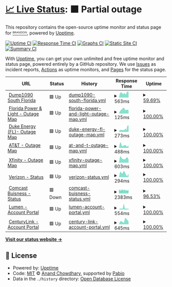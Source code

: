 # [📈 Live Status](https://statmon.valdi-via.com): <!--live status--> **🟧 Partial outage**

This repository contains the open-source uptime monitor and status page for [ᴮᴿᴬᴺᴰᴼᴺ](valdi-via.com), powered by [Upptime](https://github.com/upptime/upptime).

[![Uptime CI](https://github.com/chillwave/uptime.valdi-via/workflows/Uptime%20CI/badge.svg)](https://github.com/chillwave/uptime.valdi-via/actions?query=workflow%3A%22Uptime+CI%22)
[![Response Time CI](https://github.com/chillwave/uptime.valdi-via/workflows/Response%20Time%20CI/badge.svg)](https://github.com/chillwave/uptime.valdi-via/actions?query=workflow%3A%22Response+Time+CI%22)
[![Graphs CI](https://github.com/chillwave/uptime.valdi-via/workflows/Graphs%20CI/badge.svg)](https://github.com/chillwave/uptime.valdi-via/actions?query=workflow%3A%22Graphs+CI%22)
[![Static Site CI](https://github.com/chillwave/uptime.valdi-via/workflows/Static%20Site%20CI/badge.svg)](https://github.com/chillwave/uptime.valdi-via/actions?query=workflow%3A%22Static+Site+CI%22)
[![Summary CI](https://github.com/chillwave/uptime.valdi-via/workflows/Summary%20CI/badge.svg)](https://github.com/chillwave/uptime.valdi-via/actions?query=workflow%3A%22Summary+CI%22)

With [Upptime](https://upptime.js.org), you can get your own unlimited and free uptime monitor and status page, powered entirely by a GitHub repository. We use [Issues](https://github.com/chillwave/uptime.valdi-via/issues) as incident reports, [Actions](https://github.com/chillwave/uptime.valdi-via/actions) as uptime monitors, and [Pages](https://statmon.valdi-via.com) for the status page.

<!--start: status pages-->
<!-- This summary is generated by Upptime (https://github.com/upptime/upptime) -->
<!-- Do not edit this manually, your changes will be overwritten -->
<!-- prettier-ignore -->
| URL | Status | History | Response Time | Uptime |
| --- | ------ | ------- | ------------- | ------ |
| <img alt="" src="https://icons.duckduckgo.com/ip3/119xx.valdi-via.com.ico" height="13"> [Dump1090 South Florida](http://119xx.valdi-via.com:11090) | 🟩 Up | [dump1090-south-florida.yml](https://github.com/Chillwave/uptime.valdi-via/commits/HEAD/history/dump1090-south-florida.yml) | <details><summary><img alt="Response time graph" src="./graphs/dump1090-south-florida/response-time-week.png" height="20"> 563ms</summary><br><a href="https://statmon.valdi-via.com/history/dump1090-south-florida"><img alt="Response time 569" src="https://img.shields.io/endpoint?url=https%3A%2F%2Fraw.githubusercontent.com%2FChillwave%2Fuptime.valdi-via%2FHEAD%2Fapi%2Fdump1090-south-florida%2Fresponse-time.json"></a><br><a href="https://statmon.valdi-via.com/history/dump1090-south-florida"><img alt="24-hour response time 681" src="https://img.shields.io/endpoint?url=https%3A%2F%2Fraw.githubusercontent.com%2FChillwave%2Fuptime.valdi-via%2FHEAD%2Fapi%2Fdump1090-south-florida%2Fresponse-time-day.json"></a><br><a href="https://statmon.valdi-via.com/history/dump1090-south-florida"><img alt="7-day response time 563" src="https://img.shields.io/endpoint?url=https%3A%2F%2Fraw.githubusercontent.com%2FChillwave%2Fuptime.valdi-via%2FHEAD%2Fapi%2Fdump1090-south-florida%2Fresponse-time-week.json"></a><br><a href="https://statmon.valdi-via.com/history/dump1090-south-florida"><img alt="30-day response time 590" src="https://img.shields.io/endpoint?url=https%3A%2F%2Fraw.githubusercontent.com%2FChillwave%2Fuptime.valdi-via%2FHEAD%2Fapi%2Fdump1090-south-florida%2Fresponse-time-month.json"></a><br><a href="https://statmon.valdi-via.com/history/dump1090-south-florida"><img alt="1-year response time 569" src="https://img.shields.io/endpoint?url=https%3A%2F%2Fraw.githubusercontent.com%2FChillwave%2Fuptime.valdi-via%2FHEAD%2Fapi%2Fdump1090-south-florida%2Fresponse-time-year.json"></a></details> | <details><summary><a href="https://statmon.valdi-via.com/history/dump1090-south-florida">59.69%</a></summary><a href="https://statmon.valdi-via.com/history/dump1090-south-florida"><img alt="All-time uptime 73.21%" src="https://img.shields.io/endpoint?url=https%3A%2F%2Fraw.githubusercontent.com%2FChillwave%2Fuptime.valdi-via%2FHEAD%2Fapi%2Fdump1090-south-florida%2Fuptime.json"></a><br><a href="https://statmon.valdi-via.com/history/dump1090-south-florida"><img alt="24-hour uptime 100.00%" src="https://img.shields.io/endpoint?url=https%3A%2F%2Fraw.githubusercontent.com%2FChillwave%2Fuptime.valdi-via%2FHEAD%2Fapi%2Fdump1090-south-florida%2Fuptime-day.json"></a><br><a href="https://statmon.valdi-via.com/history/dump1090-south-florida"><img alt="7-day uptime 59.69%" src="https://img.shields.io/endpoint?url=https%3A%2F%2Fraw.githubusercontent.com%2FChillwave%2Fuptime.valdi-via%2FHEAD%2Fapi%2Fdump1090-south-florida%2Fuptime-week.json"></a><br><a href="https://statmon.valdi-via.com/history/dump1090-south-florida"><img alt="30-day uptime 62.79%" src="https://img.shields.io/endpoint?url=https%3A%2F%2Fraw.githubusercontent.com%2FChillwave%2Fuptime.valdi-via%2FHEAD%2Fapi%2Fdump1090-south-florida%2Fuptime-month.json"></a><br><a href="https://statmon.valdi-via.com/history/dump1090-south-florida"><img alt="1-year uptime 73.21%" src="https://img.shields.io/endpoint?url=https%3A%2F%2Fraw.githubusercontent.com%2FChillwave%2Fuptime.valdi-via%2FHEAD%2Fapi%2Fdump1090-south-florida%2Fuptime-year.json"></a></details>
| <img alt="" src="https://icons.duckduckgo.com/ip3/www.fplmaps.com.ico" height="13"> [Florida Power & Light - Outage Map](https://www.fplmaps.com/) | 🟩 Up | [florida-power-and-light-outage-map.yml](https://github.com/Chillwave/uptime.valdi-via/commits/HEAD/history/florida-power-and-light-outage-map.yml) | <details><summary><img alt="Response time graph" src="./graphs/florida-power-and-light-outage-map/response-time-week.png" height="20"> 125ms</summary><br><a href="https://statmon.valdi-via.com/history/florida-power-and-light-outage-map"><img alt="Response time 133" src="https://img.shields.io/endpoint?url=https%3A%2F%2Fraw.githubusercontent.com%2FChillwave%2Fuptime.valdi-via%2FHEAD%2Fapi%2Fflorida-power-and-light-outage-map%2Fresponse-time.json"></a><br><a href="https://statmon.valdi-via.com/history/florida-power-and-light-outage-map"><img alt="24-hour response time 106" src="https://img.shields.io/endpoint?url=https%3A%2F%2Fraw.githubusercontent.com%2FChillwave%2Fuptime.valdi-via%2FHEAD%2Fapi%2Fflorida-power-and-light-outage-map%2Fresponse-time-day.json"></a><br><a href="https://statmon.valdi-via.com/history/florida-power-and-light-outage-map"><img alt="7-day response time 125" src="https://img.shields.io/endpoint?url=https%3A%2F%2Fraw.githubusercontent.com%2FChillwave%2Fuptime.valdi-via%2FHEAD%2Fapi%2Fflorida-power-and-light-outage-map%2Fresponse-time-week.json"></a><br><a href="https://statmon.valdi-via.com/history/florida-power-and-light-outage-map"><img alt="30-day response time 131" src="https://img.shields.io/endpoint?url=https%3A%2F%2Fraw.githubusercontent.com%2FChillwave%2Fuptime.valdi-via%2FHEAD%2Fapi%2Fflorida-power-and-light-outage-map%2Fresponse-time-month.json"></a><br><a href="https://statmon.valdi-via.com/history/florida-power-and-light-outage-map"><img alt="1-year response time 133" src="https://img.shields.io/endpoint?url=https%3A%2F%2Fraw.githubusercontent.com%2FChillwave%2Fuptime.valdi-via%2FHEAD%2Fapi%2Fflorida-power-and-light-outage-map%2Fresponse-time-year.json"></a></details> | <details><summary><a href="https://statmon.valdi-via.com/history/florida-power-and-light-outage-map">100.00%</a></summary><a href="https://statmon.valdi-via.com/history/florida-power-and-light-outage-map"><img alt="All-time uptime 100.00%" src="https://img.shields.io/endpoint?url=https%3A%2F%2Fraw.githubusercontent.com%2FChillwave%2Fuptime.valdi-via%2FHEAD%2Fapi%2Fflorida-power-and-light-outage-map%2Fuptime.json"></a><br><a href="https://statmon.valdi-via.com/history/florida-power-and-light-outage-map"><img alt="24-hour uptime 100.00%" src="https://img.shields.io/endpoint?url=https%3A%2F%2Fraw.githubusercontent.com%2FChillwave%2Fuptime.valdi-via%2FHEAD%2Fapi%2Fflorida-power-and-light-outage-map%2Fuptime-day.json"></a><br><a href="https://statmon.valdi-via.com/history/florida-power-and-light-outage-map"><img alt="7-day uptime 100.00%" src="https://img.shields.io/endpoint?url=https%3A%2F%2Fraw.githubusercontent.com%2FChillwave%2Fuptime.valdi-via%2FHEAD%2Fapi%2Fflorida-power-and-light-outage-map%2Fuptime-week.json"></a><br><a href="https://statmon.valdi-via.com/history/florida-power-and-light-outage-map"><img alt="30-day uptime 100.00%" src="https://img.shields.io/endpoint?url=https%3A%2F%2Fraw.githubusercontent.com%2FChillwave%2Fuptime.valdi-via%2FHEAD%2Fapi%2Fflorida-power-and-light-outage-map%2Fuptime-month.json"></a><br><a href="https://statmon.valdi-via.com/history/florida-power-and-light-outage-map"><img alt="1-year uptime 100.00%" src="https://img.shields.io/endpoint?url=https%3A%2F%2Fraw.githubusercontent.com%2FChillwave%2Fuptime.valdi-via%2FHEAD%2Fapi%2Fflorida-power-and-light-outage-map%2Fuptime-year.json"></a></details>
| <img alt="" src="https://icons.duckduckgo.com/ip3/outagemaps.duke-energy.com.ico" height="13"> [Duke Energy (FL)- Outage Map](https://outagemaps.duke-energy.com/#/current-outages/fl) | 🟩 Up | [duke-energy-fl-outage-map.yml](https://github.com/Chillwave/uptime.valdi-via/commits/HEAD/history/duke-energy-fl-outage-map.yml) | <details><summary><img alt="Response time graph" src="./graphs/duke-energy-fl-outage-map/response-time-week.png" height="20"> 273ms</summary><br><a href="https://statmon.valdi-via.com/history/duke-energy-fl-outage-map"><img alt="Response time 840" src="https://img.shields.io/endpoint?url=https%3A%2F%2Fraw.githubusercontent.com%2FChillwave%2Fuptime.valdi-via%2FHEAD%2Fapi%2Fduke-energy-fl-outage-map%2Fresponse-time.json"></a><br><a href="https://statmon.valdi-via.com/history/duke-energy-fl-outage-map"><img alt="24-hour response time 594" src="https://img.shields.io/endpoint?url=https%3A%2F%2Fraw.githubusercontent.com%2FChillwave%2Fuptime.valdi-via%2FHEAD%2Fapi%2Fduke-energy-fl-outage-map%2Fresponse-time-day.json"></a><br><a href="https://statmon.valdi-via.com/history/duke-energy-fl-outage-map"><img alt="7-day response time 273" src="https://img.shields.io/endpoint?url=https%3A%2F%2Fraw.githubusercontent.com%2FChillwave%2Fuptime.valdi-via%2FHEAD%2Fapi%2Fduke-energy-fl-outage-map%2Fresponse-time-week.json"></a><br><a href="https://statmon.valdi-via.com/history/duke-energy-fl-outage-map"><img alt="30-day response time 763" src="https://img.shields.io/endpoint?url=https%3A%2F%2Fraw.githubusercontent.com%2FChillwave%2Fuptime.valdi-via%2FHEAD%2Fapi%2Fduke-energy-fl-outage-map%2Fresponse-time-month.json"></a><br><a href="https://statmon.valdi-via.com/history/duke-energy-fl-outage-map"><img alt="1-year response time 840" src="https://img.shields.io/endpoint?url=https%3A%2F%2Fraw.githubusercontent.com%2FChillwave%2Fuptime.valdi-via%2FHEAD%2Fapi%2Fduke-energy-fl-outage-map%2Fresponse-time-year.json"></a></details> | <details><summary><a href="https://statmon.valdi-via.com/history/duke-energy-fl-outage-map">100.00%</a></summary><a href="https://statmon.valdi-via.com/history/duke-energy-fl-outage-map"><img alt="All-time uptime 100.00%" src="https://img.shields.io/endpoint?url=https%3A%2F%2Fraw.githubusercontent.com%2FChillwave%2Fuptime.valdi-via%2FHEAD%2Fapi%2Fduke-energy-fl-outage-map%2Fuptime.json"></a><br><a href="https://statmon.valdi-via.com/history/duke-energy-fl-outage-map"><img alt="24-hour uptime 100.00%" src="https://img.shields.io/endpoint?url=https%3A%2F%2Fraw.githubusercontent.com%2FChillwave%2Fuptime.valdi-via%2FHEAD%2Fapi%2Fduke-energy-fl-outage-map%2Fuptime-day.json"></a><br><a href="https://statmon.valdi-via.com/history/duke-energy-fl-outage-map"><img alt="7-day uptime 100.00%" src="https://img.shields.io/endpoint?url=https%3A%2F%2Fraw.githubusercontent.com%2FChillwave%2Fuptime.valdi-via%2FHEAD%2Fapi%2Fduke-energy-fl-outage-map%2Fuptime-week.json"></a><br><a href="https://statmon.valdi-via.com/history/duke-energy-fl-outage-map"><img alt="30-day uptime 100.00%" src="https://img.shields.io/endpoint?url=https%3A%2F%2Fraw.githubusercontent.com%2FChillwave%2Fuptime.valdi-via%2FHEAD%2Fapi%2Fduke-energy-fl-outage-map%2Fuptime-month.json"></a><br><a href="https://statmon.valdi-via.com/history/duke-energy-fl-outage-map"><img alt="1-year uptime 100.00%" src="https://img.shields.io/endpoint?url=https%3A%2F%2Fraw.githubusercontent.com%2FChillwave%2Fuptime.valdi-via%2FHEAD%2Fapi%2Fduke-energy-fl-outage-map%2Fuptime-year.json"></a></details>
| <img alt="" src="https://icons.duckduckgo.com/ip3/www.att.com.ico" height="13"> [AT&T - Outage Map](https://www.att.com/outages) | 🟩 Up | [at-and-t-outage-map.yml](https://github.com/Chillwave/uptime.valdi-via/commits/HEAD/history/at-and-t-outage-map.yml) | <details><summary><img alt="Response time graph" src="./graphs/at-and-t-outage-map/response-time-week.png" height="20"> 488ms</summary><br><a href="https://statmon.valdi-via.com/history/at-and-t-outage-map"><img alt="Response time 575" src="https://img.shields.io/endpoint?url=https%3A%2F%2Fraw.githubusercontent.com%2FChillwave%2Fuptime.valdi-via%2FHEAD%2Fapi%2Fat-and-t-outage-map%2Fresponse-time.json"></a><br><a href="https://statmon.valdi-via.com/history/at-and-t-outage-map"><img alt="24-hour response time 399" src="https://img.shields.io/endpoint?url=https%3A%2F%2Fraw.githubusercontent.com%2FChillwave%2Fuptime.valdi-via%2FHEAD%2Fapi%2Fat-and-t-outage-map%2Fresponse-time-day.json"></a><br><a href="https://statmon.valdi-via.com/history/at-and-t-outage-map"><img alt="7-day response time 488" src="https://img.shields.io/endpoint?url=https%3A%2F%2Fraw.githubusercontent.com%2FChillwave%2Fuptime.valdi-via%2FHEAD%2Fapi%2Fat-and-t-outage-map%2Fresponse-time-week.json"></a><br><a href="https://statmon.valdi-via.com/history/at-and-t-outage-map"><img alt="30-day response time 570" src="https://img.shields.io/endpoint?url=https%3A%2F%2Fraw.githubusercontent.com%2FChillwave%2Fuptime.valdi-via%2FHEAD%2Fapi%2Fat-and-t-outage-map%2Fresponse-time-month.json"></a><br><a href="https://statmon.valdi-via.com/history/at-and-t-outage-map"><img alt="1-year response time 575" src="https://img.shields.io/endpoint?url=https%3A%2F%2Fraw.githubusercontent.com%2FChillwave%2Fuptime.valdi-via%2FHEAD%2Fapi%2Fat-and-t-outage-map%2Fresponse-time-year.json"></a></details> | <details><summary><a href="https://statmon.valdi-via.com/history/at-and-t-outage-map">100.00%</a></summary><a href="https://statmon.valdi-via.com/history/at-and-t-outage-map"><img alt="All-time uptime 100.00%" src="https://img.shields.io/endpoint?url=https%3A%2F%2Fraw.githubusercontent.com%2FChillwave%2Fuptime.valdi-via%2FHEAD%2Fapi%2Fat-and-t-outage-map%2Fuptime.json"></a><br><a href="https://statmon.valdi-via.com/history/at-and-t-outage-map"><img alt="24-hour uptime 100.00%" src="https://img.shields.io/endpoint?url=https%3A%2F%2Fraw.githubusercontent.com%2FChillwave%2Fuptime.valdi-via%2FHEAD%2Fapi%2Fat-and-t-outage-map%2Fuptime-day.json"></a><br><a href="https://statmon.valdi-via.com/history/at-and-t-outage-map"><img alt="7-day uptime 100.00%" src="https://img.shields.io/endpoint?url=https%3A%2F%2Fraw.githubusercontent.com%2FChillwave%2Fuptime.valdi-via%2FHEAD%2Fapi%2Fat-and-t-outage-map%2Fuptime-week.json"></a><br><a href="https://statmon.valdi-via.com/history/at-and-t-outage-map"><img alt="30-day uptime 100.00%" src="https://img.shields.io/endpoint?url=https%3A%2F%2Fraw.githubusercontent.com%2FChillwave%2Fuptime.valdi-via%2FHEAD%2Fapi%2Fat-and-t-outage-map%2Fuptime-month.json"></a><br><a href="https://statmon.valdi-via.com/history/at-and-t-outage-map"><img alt="1-year uptime 100.00%" src="https://img.shields.io/endpoint?url=https%3A%2F%2Fraw.githubusercontent.com%2FChillwave%2Fuptime.valdi-via%2FHEAD%2Fapi%2Fat-and-t-outage-map%2Fuptime-year.json"></a></details>
| <img alt="" src="https://icons.duckduckgo.com/ip3/www.xfinity.com.ico" height="13"> [Xfinity - Outage Map](https://www.xfinity.com/support/statusmap) | 🟩 Up | [xfinity-outage-map.yml](https://github.com/Chillwave/uptime.valdi-via/commits/HEAD/history/xfinity-outage-map.yml) | <details><summary><img alt="Response time graph" src="./graphs/xfinity-outage-map/response-time-week.png" height="20"> 603ms</summary><br><a href="https://statmon.valdi-via.com/history/xfinity-outage-map"><img alt="Response time 756" src="https://img.shields.io/endpoint?url=https%3A%2F%2Fraw.githubusercontent.com%2FChillwave%2Fuptime.valdi-via%2FHEAD%2Fapi%2Fxfinity-outage-map%2Fresponse-time.json"></a><br><a href="https://statmon.valdi-via.com/history/xfinity-outage-map"><img alt="24-hour response time 443" src="https://img.shields.io/endpoint?url=https%3A%2F%2Fraw.githubusercontent.com%2FChillwave%2Fuptime.valdi-via%2FHEAD%2Fapi%2Fxfinity-outage-map%2Fresponse-time-day.json"></a><br><a href="https://statmon.valdi-via.com/history/xfinity-outage-map"><img alt="7-day response time 603" src="https://img.shields.io/endpoint?url=https%3A%2F%2Fraw.githubusercontent.com%2FChillwave%2Fuptime.valdi-via%2FHEAD%2Fapi%2Fxfinity-outage-map%2Fresponse-time-week.json"></a><br><a href="https://statmon.valdi-via.com/history/xfinity-outage-map"><img alt="30-day response time 754" src="https://img.shields.io/endpoint?url=https%3A%2F%2Fraw.githubusercontent.com%2FChillwave%2Fuptime.valdi-via%2FHEAD%2Fapi%2Fxfinity-outage-map%2Fresponse-time-month.json"></a><br><a href="https://statmon.valdi-via.com/history/xfinity-outage-map"><img alt="1-year response time 756" src="https://img.shields.io/endpoint?url=https%3A%2F%2Fraw.githubusercontent.com%2FChillwave%2Fuptime.valdi-via%2FHEAD%2Fapi%2Fxfinity-outage-map%2Fresponse-time-year.json"></a></details> | <details><summary><a href="https://statmon.valdi-via.com/history/xfinity-outage-map">100.00%</a></summary><a href="https://statmon.valdi-via.com/history/xfinity-outage-map"><img alt="All-time uptime 100.00%" src="https://img.shields.io/endpoint?url=https%3A%2F%2Fraw.githubusercontent.com%2FChillwave%2Fuptime.valdi-via%2FHEAD%2Fapi%2Fxfinity-outage-map%2Fuptime.json"></a><br><a href="https://statmon.valdi-via.com/history/xfinity-outage-map"><img alt="24-hour uptime 100.00%" src="https://img.shields.io/endpoint?url=https%3A%2F%2Fraw.githubusercontent.com%2FChillwave%2Fuptime.valdi-via%2FHEAD%2Fapi%2Fxfinity-outage-map%2Fuptime-day.json"></a><br><a href="https://statmon.valdi-via.com/history/xfinity-outage-map"><img alt="7-day uptime 100.00%" src="https://img.shields.io/endpoint?url=https%3A%2F%2Fraw.githubusercontent.com%2FChillwave%2Fuptime.valdi-via%2FHEAD%2Fapi%2Fxfinity-outage-map%2Fuptime-week.json"></a><br><a href="https://statmon.valdi-via.com/history/xfinity-outage-map"><img alt="30-day uptime 100.00%" src="https://img.shields.io/endpoint?url=https%3A%2F%2Fraw.githubusercontent.com%2FChillwave%2Fuptime.valdi-via%2FHEAD%2Fapi%2Fxfinity-outage-map%2Fuptime-month.json"></a><br><a href="https://statmon.valdi-via.com/history/xfinity-outage-map"><img alt="1-year uptime 100.00%" src="https://img.shields.io/endpoint?url=https%3A%2F%2Fraw.githubusercontent.com%2FChillwave%2Fuptime.valdi-via%2FHEAD%2Fapi%2Fxfinity-outage-map%2Fuptime-year.json"></a></details>
| <img alt="" src="https://icons.duckduckgo.com/ip3/verizon.com.ico" height="13"> [Verizon - Status](https://verizon.com/CheckStatus) | 🟩 Up | [verizon-status.yml](https://github.com/Chillwave/uptime.valdi-via/commits/HEAD/history/verizon-status.yml) | <details><summary><img alt="Response time graph" src="./graphs/verizon-status/response-time-week.png" height="20"> 294ms</summary><br><a href="https://statmon.valdi-via.com/history/verizon-status"><img alt="Response time 480" src="https://img.shields.io/endpoint?url=https%3A%2F%2Fraw.githubusercontent.com%2FChillwave%2Fuptime.valdi-via%2FHEAD%2Fapi%2Fverizon-status%2Fresponse-time.json"></a><br><a href="https://statmon.valdi-via.com/history/verizon-status"><img alt="24-hour response time 256" src="https://img.shields.io/endpoint?url=https%3A%2F%2Fraw.githubusercontent.com%2FChillwave%2Fuptime.valdi-via%2FHEAD%2Fapi%2Fverizon-status%2Fresponse-time-day.json"></a><br><a href="https://statmon.valdi-via.com/history/verizon-status"><img alt="7-day response time 294" src="https://img.shields.io/endpoint?url=https%3A%2F%2Fraw.githubusercontent.com%2FChillwave%2Fuptime.valdi-via%2FHEAD%2Fapi%2Fverizon-status%2Fresponse-time-week.json"></a><br><a href="https://statmon.valdi-via.com/history/verizon-status"><img alt="30-day response time 494" src="https://img.shields.io/endpoint?url=https%3A%2F%2Fraw.githubusercontent.com%2FChillwave%2Fuptime.valdi-via%2FHEAD%2Fapi%2Fverizon-status%2Fresponse-time-month.json"></a><br><a href="https://statmon.valdi-via.com/history/verizon-status"><img alt="1-year response time 480" src="https://img.shields.io/endpoint?url=https%3A%2F%2Fraw.githubusercontent.com%2FChillwave%2Fuptime.valdi-via%2FHEAD%2Fapi%2Fverizon-status%2Fresponse-time-year.json"></a></details> | <details><summary><a href="https://statmon.valdi-via.com/history/verizon-status">100.00%</a></summary><a href="https://statmon.valdi-via.com/history/verizon-status"><img alt="All-time uptime 100.00%" src="https://img.shields.io/endpoint?url=https%3A%2F%2Fraw.githubusercontent.com%2FChillwave%2Fuptime.valdi-via%2FHEAD%2Fapi%2Fverizon-status%2Fuptime.json"></a><br><a href="https://statmon.valdi-via.com/history/verizon-status"><img alt="24-hour uptime 100.00%" src="https://img.shields.io/endpoint?url=https%3A%2F%2Fraw.githubusercontent.com%2FChillwave%2Fuptime.valdi-via%2FHEAD%2Fapi%2Fverizon-status%2Fuptime-day.json"></a><br><a href="https://statmon.valdi-via.com/history/verizon-status"><img alt="7-day uptime 100.00%" src="https://img.shields.io/endpoint?url=https%3A%2F%2Fraw.githubusercontent.com%2FChillwave%2Fuptime.valdi-via%2FHEAD%2Fapi%2Fverizon-status%2Fuptime-week.json"></a><br><a href="https://statmon.valdi-via.com/history/verizon-status"><img alt="30-day uptime 100.00%" src="https://img.shields.io/endpoint?url=https%3A%2F%2Fraw.githubusercontent.com%2FChillwave%2Fuptime.valdi-via%2FHEAD%2Fapi%2Fverizon-status%2Fuptime-month.json"></a><br><a href="https://statmon.valdi-via.com/history/verizon-status"><img alt="1-year uptime 100.00%" src="https://img.shields.io/endpoint?url=https%3A%2F%2Fraw.githubusercontent.com%2FChillwave%2Fuptime.valdi-via%2FHEAD%2Fapi%2Fverizon-status%2Fuptime-year.json"></a></details>
| <img alt="" src="https://icons.duckduckgo.com/ip3/business.comcast.com.ico" height="13"> [Comcast Buisness - Status](https://business.comcast.com/status/) | 🟥 Down | [comcast-buisness-status.yml](https://github.com/Chillwave/uptime.valdi-via/commits/HEAD/history/comcast-buisness-status.yml) | <details><summary><img alt="Response time graph" src="./graphs/comcast-buisness-status/response-time-week.png" height="20"> 2383ms</summary><br><a href="https://statmon.valdi-via.com/history/comcast-buisness-status"><img alt="Response time 1966" src="https://img.shields.io/endpoint?url=https%3A%2F%2Fraw.githubusercontent.com%2FChillwave%2Fuptime.valdi-via%2FHEAD%2Fapi%2Fcomcast-buisness-status%2Fresponse-time.json"></a><br><a href="https://statmon.valdi-via.com/history/comcast-buisness-status"><img alt="24-hour response time 2433" src="https://img.shields.io/endpoint?url=https%3A%2F%2Fraw.githubusercontent.com%2FChillwave%2Fuptime.valdi-via%2FHEAD%2Fapi%2Fcomcast-buisness-status%2Fresponse-time-day.json"></a><br><a href="https://statmon.valdi-via.com/history/comcast-buisness-status"><img alt="7-day response time 2383" src="https://img.shields.io/endpoint?url=https%3A%2F%2Fraw.githubusercontent.com%2FChillwave%2Fuptime.valdi-via%2FHEAD%2Fapi%2Fcomcast-buisness-status%2Fresponse-time-week.json"></a><br><a href="https://statmon.valdi-via.com/history/comcast-buisness-status"><img alt="30-day response time 2100" src="https://img.shields.io/endpoint?url=https%3A%2F%2Fraw.githubusercontent.com%2FChillwave%2Fuptime.valdi-via%2FHEAD%2Fapi%2Fcomcast-buisness-status%2Fresponse-time-month.json"></a><br><a href="https://statmon.valdi-via.com/history/comcast-buisness-status"><img alt="1-year response time 1966" src="https://img.shields.io/endpoint?url=https%3A%2F%2Fraw.githubusercontent.com%2FChillwave%2Fuptime.valdi-via%2FHEAD%2Fapi%2Fcomcast-buisness-status%2Fresponse-time-year.json"></a></details> | <details><summary><a href="https://statmon.valdi-via.com/history/comcast-buisness-status">96.53%</a></summary><a href="https://statmon.valdi-via.com/history/comcast-buisness-status"><img alt="All-time uptime 99.48%" src="https://img.shields.io/endpoint?url=https%3A%2F%2Fraw.githubusercontent.com%2FChillwave%2Fuptime.valdi-via%2FHEAD%2Fapi%2Fcomcast-buisness-status%2Fuptime.json"></a><br><a href="https://statmon.valdi-via.com/history/comcast-buisness-status"><img alt="24-hour uptime 98.71%" src="https://img.shields.io/endpoint?url=https%3A%2F%2Fraw.githubusercontent.com%2FChillwave%2Fuptime.valdi-via%2FHEAD%2Fapi%2Fcomcast-buisness-status%2Fuptime-day.json"></a><br><a href="https://statmon.valdi-via.com/history/comcast-buisness-status"><img alt="7-day uptime 96.53%" src="https://img.shields.io/endpoint?url=https%3A%2F%2Fraw.githubusercontent.com%2FChillwave%2Fuptime.valdi-via%2FHEAD%2Fapi%2Fcomcast-buisness-status%2Fuptime-week.json"></a><br><a href="https://statmon.valdi-via.com/history/comcast-buisness-status"><img alt="30-day uptime 99.20%" src="https://img.shields.io/endpoint?url=https%3A%2F%2Fraw.githubusercontent.com%2FChillwave%2Fuptime.valdi-via%2FHEAD%2Fapi%2Fcomcast-buisness-status%2Fuptime-month.json"></a><br><a href="https://statmon.valdi-via.com/history/comcast-buisness-status"><img alt="1-year uptime 99.48%" src="https://img.shields.io/endpoint?url=https%3A%2F%2Fraw.githubusercontent.com%2FChillwave%2Fuptime.valdi-via%2FHEAD%2Fapi%2Fcomcast-buisness-status%2Fuptime-year.json"></a></details>
| <img alt="" src="https://icons.duckduckgo.com/ip3/www.lumen.com.ico" height="13"> [Lumen - Account Portal](https://www.lumen.com/login) | 🟩 Up | [lumen-account-portal.yml](https://github.com/Chillwave/uptime.valdi-via/commits/HEAD/history/lumen-account-portal.yml) | <details><summary><img alt="Response time graph" src="./graphs/lumen-account-portal/response-time-week.png" height="20"> 554ms</summary><br><a href="https://statmon.valdi-via.com/history/lumen-account-portal"><img alt="Response time 743" src="https://img.shields.io/endpoint?url=https%3A%2F%2Fraw.githubusercontent.com%2FChillwave%2Fuptime.valdi-via%2FHEAD%2Fapi%2Flumen-account-portal%2Fresponse-time.json"></a><br><a href="https://statmon.valdi-via.com/history/lumen-account-portal"><img alt="24-hour response time 307" src="https://img.shields.io/endpoint?url=https%3A%2F%2Fraw.githubusercontent.com%2FChillwave%2Fuptime.valdi-via%2FHEAD%2Fapi%2Flumen-account-portal%2Fresponse-time-day.json"></a><br><a href="https://statmon.valdi-via.com/history/lumen-account-portal"><img alt="7-day response time 554" src="https://img.shields.io/endpoint?url=https%3A%2F%2Fraw.githubusercontent.com%2FChillwave%2Fuptime.valdi-via%2FHEAD%2Fapi%2Flumen-account-portal%2Fresponse-time-week.json"></a><br><a href="https://statmon.valdi-via.com/history/lumen-account-portal"><img alt="30-day response time 478" src="https://img.shields.io/endpoint?url=https%3A%2F%2Fraw.githubusercontent.com%2FChillwave%2Fuptime.valdi-via%2FHEAD%2Fapi%2Flumen-account-portal%2Fresponse-time-month.json"></a><br><a href="https://statmon.valdi-via.com/history/lumen-account-portal"><img alt="1-year response time 743" src="https://img.shields.io/endpoint?url=https%3A%2F%2Fraw.githubusercontent.com%2FChillwave%2Fuptime.valdi-via%2FHEAD%2Fapi%2Flumen-account-portal%2Fresponse-time-year.json"></a></details> | <details><summary><a href="https://statmon.valdi-via.com/history/lumen-account-portal">100.00%</a></summary><a href="https://statmon.valdi-via.com/history/lumen-account-portal"><img alt="All-time uptime 100.00%" src="https://img.shields.io/endpoint?url=https%3A%2F%2Fraw.githubusercontent.com%2FChillwave%2Fuptime.valdi-via%2FHEAD%2Fapi%2Flumen-account-portal%2Fuptime.json"></a><br><a href="https://statmon.valdi-via.com/history/lumen-account-portal"><img alt="24-hour uptime 100.00%" src="https://img.shields.io/endpoint?url=https%3A%2F%2Fraw.githubusercontent.com%2FChillwave%2Fuptime.valdi-via%2FHEAD%2Fapi%2Flumen-account-portal%2Fuptime-day.json"></a><br><a href="https://statmon.valdi-via.com/history/lumen-account-portal"><img alt="7-day uptime 100.00%" src="https://img.shields.io/endpoint?url=https%3A%2F%2Fraw.githubusercontent.com%2FChillwave%2Fuptime.valdi-via%2FHEAD%2Fapi%2Flumen-account-portal%2Fuptime-week.json"></a><br><a href="https://statmon.valdi-via.com/history/lumen-account-portal"><img alt="30-day uptime 100.00%" src="https://img.shields.io/endpoint?url=https%3A%2F%2Fraw.githubusercontent.com%2FChillwave%2Fuptime.valdi-via%2FHEAD%2Fapi%2Flumen-account-portal%2Fuptime-month.json"></a><br><a href="https://statmon.valdi-via.com/history/lumen-account-portal"><img alt="1-year uptime 100.00%" src="https://img.shields.io/endpoint?url=https%3A%2F%2Fraw.githubusercontent.com%2FChillwave%2Fuptime.valdi-via%2FHEAD%2Fapi%2Flumen-account-portal%2Fuptime-year.json"></a></details>
| <img alt="" src="https://icons.duckduckgo.com/ip3/dh.centurylink.com.ico" height="13"> [CenturyLink - Account Portal](https://dh.centurylink.com/) | 🟩 Up | [century-link-account-portal.yml](https://github.com/Chillwave/uptime.valdi-via/commits/HEAD/history/century-link-account-portal.yml) | <details><summary><img alt="Response time graph" src="./graphs/century-link-account-portal/response-time-week.png" height="20"> 645ms</summary><br><a href="https://statmon.valdi-via.com/history/century-link-account-portal"><img alt="Response time 686" src="https://img.shields.io/endpoint?url=https%3A%2F%2Fraw.githubusercontent.com%2FChillwave%2Fuptime.valdi-via%2FHEAD%2Fapi%2Fcentury-link-account-portal%2Fresponse-time.json"></a><br><a href="https://statmon.valdi-via.com/history/century-link-account-portal"><img alt="24-hour response time 521" src="https://img.shields.io/endpoint?url=https%3A%2F%2Fraw.githubusercontent.com%2FChillwave%2Fuptime.valdi-via%2FHEAD%2Fapi%2Fcentury-link-account-portal%2Fresponse-time-day.json"></a><br><a href="https://statmon.valdi-via.com/history/century-link-account-portal"><img alt="7-day response time 645" src="https://img.shields.io/endpoint?url=https%3A%2F%2Fraw.githubusercontent.com%2FChillwave%2Fuptime.valdi-via%2FHEAD%2Fapi%2Fcentury-link-account-portal%2Fresponse-time-week.json"></a><br><a href="https://statmon.valdi-via.com/history/century-link-account-portal"><img alt="30-day response time 681" src="https://img.shields.io/endpoint?url=https%3A%2F%2Fraw.githubusercontent.com%2FChillwave%2Fuptime.valdi-via%2FHEAD%2Fapi%2Fcentury-link-account-portal%2Fresponse-time-month.json"></a><br><a href="https://statmon.valdi-via.com/history/century-link-account-portal"><img alt="1-year response time 686" src="https://img.shields.io/endpoint?url=https%3A%2F%2Fraw.githubusercontent.com%2FChillwave%2Fuptime.valdi-via%2FHEAD%2Fapi%2Fcentury-link-account-portal%2Fresponse-time-year.json"></a></details> | <details><summary><a href="https://statmon.valdi-via.com/history/century-link-account-portal">100.00%</a></summary><a href="https://statmon.valdi-via.com/history/century-link-account-portal"><img alt="All-time uptime 100.00%" src="https://img.shields.io/endpoint?url=https%3A%2F%2Fraw.githubusercontent.com%2FChillwave%2Fuptime.valdi-via%2FHEAD%2Fapi%2Fcentury-link-account-portal%2Fuptime.json"></a><br><a href="https://statmon.valdi-via.com/history/century-link-account-portal"><img alt="24-hour uptime 100.00%" src="https://img.shields.io/endpoint?url=https%3A%2F%2Fraw.githubusercontent.com%2FChillwave%2Fuptime.valdi-via%2FHEAD%2Fapi%2Fcentury-link-account-portal%2Fuptime-day.json"></a><br><a href="https://statmon.valdi-via.com/history/century-link-account-portal"><img alt="7-day uptime 100.00%" src="https://img.shields.io/endpoint?url=https%3A%2F%2Fraw.githubusercontent.com%2FChillwave%2Fuptime.valdi-via%2FHEAD%2Fapi%2Fcentury-link-account-portal%2Fuptime-week.json"></a><br><a href="https://statmon.valdi-via.com/history/century-link-account-portal"><img alt="30-day uptime 100.00%" src="https://img.shields.io/endpoint?url=https%3A%2F%2Fraw.githubusercontent.com%2FChillwave%2Fuptime.valdi-via%2FHEAD%2Fapi%2Fcentury-link-account-portal%2Fuptime-month.json"></a><br><a href="https://statmon.valdi-via.com/history/century-link-account-portal"><img alt="1-year uptime 100.00%" src="https://img.shields.io/endpoint?url=https%3A%2F%2Fraw.githubusercontent.com%2FChillwave%2Fuptime.valdi-via%2FHEAD%2Fapi%2Fcentury-link-account-portal%2Fuptime-year.json"></a></details>

<!--end: status pages-->

[**Visit our status website →**](https://statmon.valdi-via.com)

## 📄 License

- Powered by: [Upptime](https://github.com/upptime/upptime)
- Code: [MIT](./LICENSE) © [Anand Chowdhary](https://anandchowdhary.com), supported by [Pabio](https://pabio.com)
- Data in the `./history` directory: [Open Database License](https://opendatacommons.org/licenses/odbl/1-0/)
